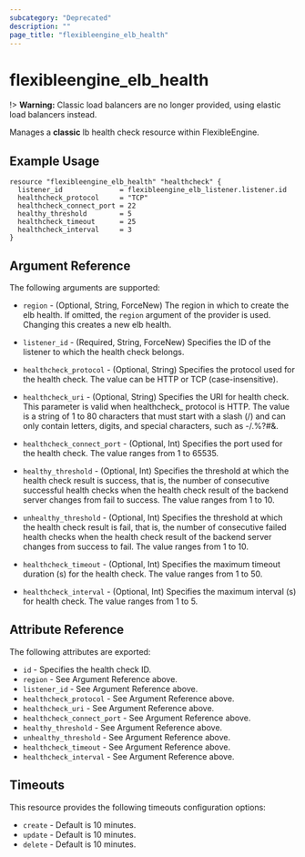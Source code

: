 ```yaml
---
subcategory: "Deprecated"
description: ""
page_title: "flexibleengine_elb_health"
---
```


# flexibleengine_elb_health

!> **Warning:** Classic load balancers are no longer provided, using elastic load balancers instead.

Manages a **classic** lb health check resource within FlexibleEngine.

## Example Usage

```hcl
resource "flexibleengine_elb_health" "healthcheck" {
  listener_id              = flexibleengine_elb_listener.listener.id
  healthcheck_protocol     = "TCP"
  healthcheck_connect_port = 22
  healthy_threshold        = 5
  healthcheck_timeout      = 25
  healthcheck_interval     = 3
}
```

## Argument Reference

The following arguments are supported:

* `region` - (Optional, String, ForceNew) The region in which to create the elb health. If
    omitted, the `region` argument of the provider is used. Changing this
    creates a new elb health.

* `listener_id` - (Required, String, ForceNew) Specifies the ID of the listener to which the health
    check belongs.

* `healthcheck_protocol` - (Optional, String) Specifies the protocol used for the health
    check. The value can be HTTP or TCP (case-insensitive).

* `healthcheck_uri` - (Optional, String) Specifies the URI for health check. This parameter
    is valid when healthcheck_ protocol is HTTP. The value is a string of 1 to 80
    characters that must start with a slash (/) and can only contain letters, digits,
    and special characters, such as -/.%?#&.

* `healthcheck_connect_port` - (Optional, Int) Specifies the port used for the health
    check. The value ranges from 1 to 65535.

* `healthy_threshold` - (Optional, Int) Specifies the threshold at which the health
    check result is success, that is, the number of consecutive successful health
    checks when the health check result of the backend server changes from fail
    to success. The value ranges from 1 to 10.

* `unhealthy_threshold` - (Optional, Int) Specifies the threshold at which the health
    check result is fail, that is, the number of consecutive failed health checks
    when the health check result of the backend server changes from success to fail.
    The value ranges from 1 to 10.

* `healthcheck_timeout` - (Optional, Int) Specifies the maximum timeout duration
    (s) for the health check. The value ranges from 1 to 50.

* `healthcheck_interval` - (Optional, Int) Specifies the maximum interval (s) for
    health check. The value ranges from 1 to 5.

## Attribute Reference

The following attributes are exported:

* `id` - Specifies the health check ID.
* `region` - See Argument Reference above.
* `listener_id` - See Argument Reference above.
* `healthcheck_protocol` - See Argument Reference above.
* `healthcheck_uri` - See Argument Reference above.
* `healthcheck_connect_port` - See Argument Reference above.
* `healthy_threshold` - See Argument Reference above.
* `unhealthy_threshold` - See Argument Reference above.
* `healthcheck_timeout` - See Argument Reference above.
* `healthcheck_interval` - See Argument Reference above.

## Timeouts

This resource provides the following timeouts configuration options:

* `create` - Default is 10 minutes.
* `update` - Default is 10 minutes.
* `delete` - Default is 10 minutes.
